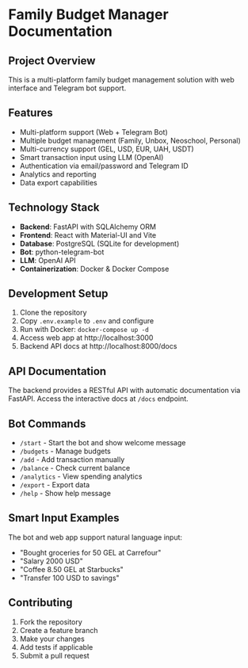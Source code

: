 # Family Budget Manager Documentation

## Project Overview

This is a multi-platform family budget management solution with web interface and Telegram bot support.

## Features

- Multi-platform support (Web + Telegram Bot)
- Multiple budget management (Family, Unbox, Neoschool, Personal)
- Multi-currency support (GEL, USD, EUR, UAH, USDT)
- Smart transaction input using LLM (OpenAI)
- Authentication via email/password and Telegram ID
- Analytics and reporting
- Data export capabilities

## Technology Stack

- **Backend**: FastAPI with SQLAlchemy ORM
- **Frontend**: React with Material-UI and Vite
- **Database**: PostgreSQL (SQLite for development)
- **Bot**: python-telegram-bot
- **LLM**: OpenAI API
- **Containerization**: Docker & Docker Compose

## Development Setup

1. Clone the repository
2. Copy `.env.example` to `.env` and configure
3. Run with Docker: `docker-compose up -d`
4. Access web app at http://localhost:3000
5. Backend API docs at http://localhost:8000/docs

## API Documentation

The backend provides a RESTful API with automatic documentation via FastAPI.
Access the interactive docs at `/docs` endpoint.

## Bot Commands

- `/start` - Start the bot and show welcome message
- `/budgets` - Manage budgets
- `/add` - Add transaction manually
- `/balance` - Check current balance
- `/analytics` - View spending analytics
- `/export` - Export data
- `/help` - Show help message

## Smart Input Examples

The bot and web app support natural language input:
- "Bought groceries for 50 GEL at Carrefour"
- "Salary 2000 USD"
- "Coffee 8.50 GEL at Starbucks"
- "Transfer 100 USD to savings"

## Contributing

1. Fork the repository
2. Create a feature branch
3. Make your changes
4. Add tests if applicable
5. Submit a pull request
